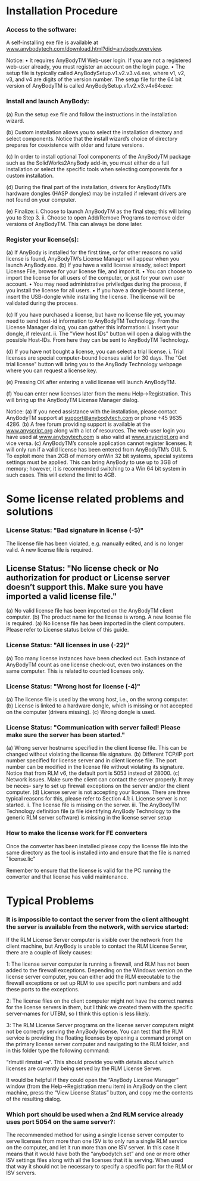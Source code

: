Installation Procedure
===
### Access to the software:

A self-installing exe file is available at
www.anybodytech.com/download.html?did=anybody.overview.

Notice:
• It requires AnyBodyTM Web-user login. If you are not a registered web-user already, you
must register an account on the login page.
• The setup file is typically called AnyBodySetup.v1.v2.v3.v4.exe, where v1, v2, v3, and v4
are digits of the version number. The setup file for the 64 bit version of AnyBodyTM is called
AnyBodySetup.v1.v2.v3.v4x64:exe:


### Install and launch AnyBody:
(a) Run the setup exe file and follow the instructions in the installation wizard.

(b) Custom installation allows you to select the installation directory and select components. Notice that the install wizard’s choice of directory prepares for coexistence with older and future versions.

(c) In order to install optional Tool components of the AnyBodyTM package such as the SolidWorks2AnyBody add-in, you must either do a full installation or select the specific tools when selecting components for a custom installation.

(d) During the final part of the installation, drivers for AnyBodyTM’s hardware dongles (HASP dongles) may be installed if relevant drivers are not found on your computer.

(e) Finalize:
i. Choose to launch AnyBodyTM as the final step; this will bring you to Step 3.
ii. Choose to open Add/Remove Programs to remove older versions of AnyBodyTM.
This can always be done later.

### Register your license(s):

(a) If AnyBody is installed for the first time, or for other reasons no valid license is found, AnyBodyTM’s License Manager will appear when you launch AnyBody.exe.
(b) If you have a valid license already, select Import License File, browse for your license file, and import it.
• You can choose to import the license for all users of the computer, or just for your own user account.
• You may need administrative priviledges during the process, if you install the license for all users.
• If you have a dongle-bound license, insert the USB-dongle while installing the license. The license will be validated during the process.

(c) If you have purchased a license, but have no license file yet, you may need to send host-id information to AnyBodyTM Technology. From the License Manager dialog, you can gather this information:
i. Insert your dongle, if relevant.
ii. The "View host IDs" button will open a dialog with the possible Host-IDs. From here they can be sent to AnyBodyTM Technology.

(d) If you have not bought a license, you can select a trial license.
i. Trial licenses are special computer-bound licenses valid for 30 days. The "Get trial license" button will bring you to the AnyBody Technology webpage where you can request a license key.

(e) Pressing OK after entering a valid license will launch AnyBodyTM.

(f) You can enter new licenses later from the menu Help->Registration. This will bring up the AnyBodyTM License Manager dialog.

Notice:
(a) If you need assistance with the installation, please contact AnyBodyTM support at support@anybodytech.com or phone +45 9635 4286.
(b) A free forum providing support is available at the www.anyscript.org along with a lot of resources. The web-user login you have used at www.anyboytech.com is also valid at
www.anyscript.org and vice versa.
(c) AnyBodyTM’s console application cannot register licenses. It will only run if a valid license has been entered from AnyBodyTM’s GUI.
5. To exploit more than 2GB of memory onWin 32 bit systems, special systems settings must be applied. This can bring AnyBody to use up to 3GB of memory; however, it is recommended switching to a Win 64 bit system in such cases. This will extend the limit to 4GB.

Some license related problems and solutions
===

### License Status: "Bad signature in license (-5)" 
The license file has been violated, e.g. manually edited, and is no longer valid. A new license file is required.

## License Status: "No license check or No authorization for product or License server doesn’t support this. Make sure you have imported a valid license file."
(a) No valid license file has been imported on the AnyBodyTM client computer.
(b) The product name for the license is wrong. A new license file is required.
(a) No license file has been imported in the client computers. Please refer to License status below of this guide.

### License Status: "All licenses in use (-22)"
(a) Too many license instances have been checked out. Each instance of AnyBodyTM count as one license check-out, even two instances on the same computer. This is related to counted licenses only.

### License Status: "Wrong host for license (-4)"
(a) The license file is used by the wrong host, i.e., on the wrong computer.
(b) License is linked to a hardware dongle, which is missing or not accepted on the computer (drivers missing).
(c) Wrong dongle is used.

###  License Status: "Communication with server failed! Please make sure the server has been started."

(a) Wrong server hostname specified in the client license file. This can be changed without
violating the license file signature.
(b) Different TCP/IP port number specified for license server and in client license file. The
port number can be modified in the license file without violating its signature. Notice
that from RLM v6, the default port is 5053 instead of 28000.
(c) Network issues. Make sure the client can contact the server properly. It may be neces-
sary to set up firewall exceptions on the server and/or the client computer.
(d) License server is not accepting your license. There are three typical reasons for this,
please refer to Section 4.1:
i. License server is not started.
ii. The license file is missing on the server.
iii. The AnyBodyTM Technology definition file (a file identifying AnyBody Technology
to the generic RLM server software) is missing in the license server setup


### How to make the license work for FE converters 
Once the converter has been installed please copy the license file into the same directory as the tool is installed into and ensure that the file is named "license.lic"

Remember to ensure that the license is valid for the PC running the converter and that license has valid maintenance.

Typical Problems
===

### It is impossible to contact the server from the client althought the server is available from the network, with service started: 
If the RLM License Server computer is visible over the network from the client machine, but AnyBody is unable to contact the RLM License Server, there are a couple of likely causes:

1: The license server computer is running a firewall, and RLM has not been added to the firewall exceptions. Depending on the Windows version on the license server computer, you can either add the RLM executable to the firewall exceptions or set up RLM to use specific port numbers and add these ports to the exceptions.

2: The license files on the client computer might not have the correct names for the license servers in them, but I think we created them with the specific server-names for UTBM, so I think this option is less likely.

3: The RLM License Server programs on the license server computers might not be correctly serving the AnyBody license. You can test that the RLM service is providing the floating licenses by opening a command prompt on the primary license server computer and navigating to the RLM folder, and in this folder type the following command:

“rlmutil rlmstat –a”. This should provide you with details about which licenses are currently being served by the RLM License Server.

It would be helpful if they could open the “AnyBody License Manager” window (from the Help->Registration menu item) in AnyBody on the client machine, press the “View License Status” button, and copy me the contents of the resulting dialog.

### Which port should be used when a 2nd RLM service already uses port 5054 on the same server?: 

The recommended method for using a single license server computer to serve licenses from more than one ISV is to only run a single RLM service on the computer, and let it run more than one ISV server. In this case it means that it would have both the “anybodytch.set” and one or more other ISV settings files along with all the licenses that it is serving. When used that way it should not be necessary to specify a specific port for the RLM or ISV servers.

